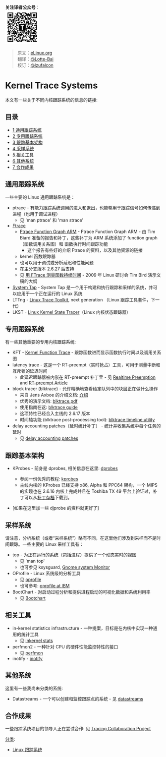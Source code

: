 ﻿**关注译者公众号**：
<br/>
<img src='../../../../pic/tinylab-wechat.jpg' width='110px'/>
<br/>


> 原文：[eLinux.org](http://elinux.org/Kernel_Trace_Systems) <br />
> 翻译：[@Lotte-Bai](https://github.com/Lotte-Bai) <br />
> 校订：[@lzufalcon](https://github.com/lzufalcon) <br />


# Kernel Trace Systems

本文有一些关于不同内核跟踪系统的信息的链接:

## 目录

-   [1 通用跟踪系统](#general-purpose-tracing-systems)
-   [2 专用跟踪系统](#special-purpose-tracing-systems)
-   [3 跟踪基本架构](#trace-infrastructure)
-   [4 采样系统](#sampling-systems)
-   [5 相关工具](#related-facilities)
-   [6 其他系统](#other-systems)
-   [7 合作成果](#collaboration-efforts)

<span id="general-purpose-tracing-systems"></span>

## 通用跟踪系统

一些主要的 Linux 通用跟踪系统是：
-   ptrace - 有能力跟踪系统调用的进入和退出，也能够用于跟踪信号如何传递到进程（也用于调试进程）
    -   见 'man ptrace' 和 'man strace'
-   [Ftrace](../../../dbg_portal/kernel_trace_and_profile/Ftrace/Ftrace.md "Ftrace")
    -   [Ftrace Function Graph ARM](../../../dbg_portal/kernel_trace_and_profile/Ftrace/Ftrace.md_Function_Graph_ARM "Ftrace Function Graph ARM") - Ftrace Function Graph ARM - 由 Tim Biard 准备的报告和补丁，这些补丁为 ARM 系统添加了 function graph（函数调用关系图）和 函数执行时间跟踪功能
        -   这个报告有些好的介绍 Ftrace 的资料，以及其他资源的链接
    -   kernel 函数跟踪器
    -   也可以用于调试或分析延迟和性能问题
    -   在主分支版本 2.6.27 后支持
    -   见 [用 FTrace 测量函数持续时间](http://eLinux.org/Measuring_Function_Duration_with_FTrace "用FTrace测量函数持续时间") - 2009 年 Linux 研讨会 Tim Bird 演示文稿的大纲
-   [System Tap](../../../dbg_portal/kernel_trace_and_profile/System_Tap/System_Tap.md "System Tap") - System Tap 是一个用于构建和执行跟踪和采样的系统，并可以应用于一个正在运行的 Linux 系统
-   LTTng - [Linux Trace Toolkit](../../../dbg_portal/kernel_trace_and_profile/Linux_Trace_Toolkit/Linux_Trace_Toolkit.md "Linux Trace Toolkit"), next generation （Linux 跟踪工具套件，下一代）
-   LKST - [Linux Kernel State Tracer](../../../dbg_portal/kernel_trace_and_profile/Linux_Kernel_State_Tracer/Linux_Kernel_State_Tracer.md "Linux Kernel State Tracer")（Linux 内核状态跟踪器）

<span id="special-purpose-tracing-systems"></span>

## 专用跟踪系统

有一些其他重要的专用内核跟踪系统:
-   KFT - [Kernel Function Trace](../../.././dev_portals/Boot_Time/Kernel_Function_Trace/Kernel_Function_Trace.md "Kernel Function Trace") - 跟踪函数进而显示函数执行时间以及调用关系图
-   latency trace - 这是一个 RT-preempt（实时抢占）工具，可用于测量中断和互斥锁的延迟时间
    -   此延迟跟踪器被内嵌在 RT-preempt 补丁里 - 见 [Realtime Preemption](../../.././dev_portals/Real_Time/Realtime_Preemption/Realtime_Preemption.md "Realtime Preemption") and [RT-preempt Article](http://lwn.net/Articles/97811/)
-   block tracer (blktrace) - 允许精确地查看给定队列中的块层正在做什么操作
    -   来自 Jens Axboe 的介绍文档: [介绍](http://lwn.net/Articles/148761/)
    -   优秀的演示文档: [blktrace.pdf](http://www.gelato.org/pdf/apr2006/gelato_ICE06apr_blktrace_brunelle_hp.pdf)
    -   使用指南在这: [blktrace guide](https://secure.engr.oregonstate.edu/wiki/CS411/index.php/Blktrace_Guide)
    -   这项特性已经合入主线的 2.6.17 版本
    -   时间轴功能 (blktrace post-processing tool): [blktrace timeline utility](http://www.nabble.com/NEW%3A-btt---blktrace-timeline-utility%3A-analyze-I-Os-collected-with-blktrace.-tf1644874.html)
-   delay accounting patches（延时统计补丁） - 统计并收集系统中每个任务的延时
    -   见 [delay accounting patches](http://lkml.org/lkml/2006/5/2/30)

<span id="trace-infrastructure"></span>

## 跟踪基本架构

-   KProbes - 前身是 dprobes, 相关信息在这里: [dprobes](http://dprobes.sourceforge.net/)
    -   参阅一份优秀的教程: [kprobes](http://www-users.cs.umn.edu/~boutcher/kprobes/)
    -   主线内核的 KProbes 已经支持 x86, Alpha 和 PPC64 架构，一个 MIPS 的实现也在 2.6.16 内核上完成并且在 Toshiba TX 49 平台上验证过，补丁可以从[补丁存档](http://eLinux.org/Patch_Archive)下载到。

-   [如果在这里加一些 djprobe 的资料就更好了]

<span id="sampling-systems"></span>

## 采样系统

请注意，分析系统（或者“采样系统”）略有不同，在这里他们涉及到采样而不是时间跟踪。一些主要的 Linux 采样工具有：
-   top - 为正在运行的系统（包括进程）提供了一个动态实时的视图
    -   见 'man top'
    -   也可参见 ksysguard, [Gnome system Monitor](http://freshmeat.net/projects/gnome-system-monitor/)
-   OProfile - Linux 系统级的分析工具
    -   见 [oprofile](http://oprofile.sourceforge.net/about/)
    -   也可参考: [oprofile at IBM](http://www.ibm.com/developerworks/cn/linux/l-oprof/)
-   BootChart - 对启动过程分析和提供进程启动的可视化数据和系统利用率
    -   见 [Bootchart](../../.././dev_portals/Boot_Time/Bootchart/Bootchart.md "Bootchart")

<span id="related-facilities"></span>

## 相关工具

-   in-kernel statistics infrastructure - 一种提案，目标是在内核中实现一种通用的统计工具
    -   见 [inkernel stats](http://lkml.org/lkml/2006/5/19/106)
-   perfmon2 - 一种针对 CPU 的硬件性能监控特性的接口
    -   见 [perfmon](http://perfmon2.sourceforge.net/)
-   inotify - [inotify](http://www-128.ibm.com/developerworks/linux/library/l-inotify.html)

<span id="other-systems"></span>

## 其他系统

这里有一些我尚未分类的系统:
-   Datastreams - 一个可以创建和监控跟踪点的系统 - 见 [datastreams](http://kusp.ittc.ku.edu/wiki/index.php/Main_Page)

<span id="collaboration-efforts"></span>

## 合作成果

一些跟踪系统项目的领导人正在尝试合作: 见 [Tracing Collaboration Project](http://eLinux.org/Tracing_Collaboration_Project "Tracing Collaboration Project")

[分类](http://eLinux.org/Special:Categories "Special:Categories"):

-   [Linux 跟踪系统](http://eLinux.org/Category:Linux_tracing "Category:Linux tracing")




